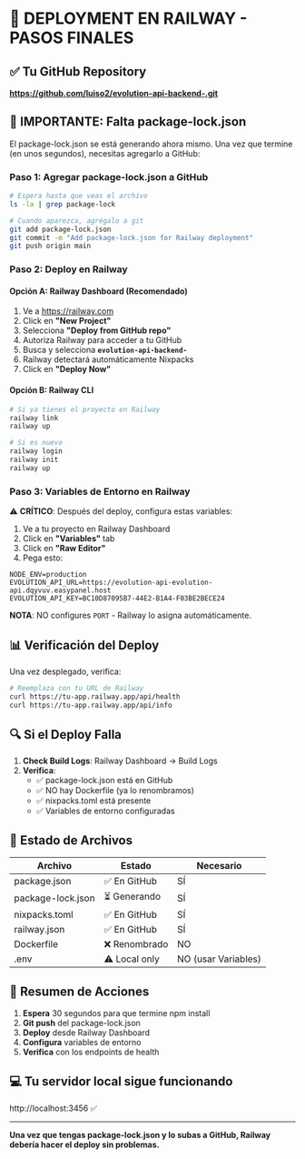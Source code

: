 # 🚀 DEPLOYMENT EN RAILWAY - PASOS FINALES

## ✅ Tu GitHub Repository
**https://github.com/luiso2/evolution-api-backend-.git**

## 🔴 IMPORTANTE: Falta package-lock.json

El package-lock.json se está generando ahora mismo. Una vez que termine (en unos segundos), necesitas agregarlo a GitHub:

### Paso 1: Agregar package-lock.json a GitHub
```bash
# Espera hasta que veas el archivo
ls -la | grep package-lock

# Cuando aparezca, agrégalo a git
git add package-lock.json
git commit -m "Add package-lock.json for Railway deployment"
git push origin main
```

### Paso 2: Deploy en Railway

#### Opción A: Railway Dashboard (Recomendado)
1. Ve a https://railway.com
2. Click en **"New Project"**
3. Selecciona **"Deploy from GitHub repo"**
4. Autoriza Railway para acceder a tu GitHub
5. Busca y selecciona **`evolution-api-backend-`**
6. Railway detectará automáticamente Nixpacks
7. Click en **"Deploy Now"**

#### Opción B: Railway CLI
```bash
# Si ya tienes el proyecto en Railway
railway link
railway up

# Si es nuevo
railway login
railway init
railway up
```

### Paso 3: Variables de Entorno en Railway

⚠️ **CRÍTICO**: Después del deploy, configura estas variables:

1. Ve a tu proyecto en Railway Dashboard
2. Click en **"Variables"** tab
3. Click en **"Raw Editor"**
4. Pega esto:

```env
NODE_ENV=production
EVOLUTION_API_URL=https://evolution-api-evolution-api.dqyvuv.easypanel.host
EVOLUTION_API_KEY=BC10D87095B7-44E2-B1A4-F03BE2BECE24
```

**NOTA**: NO configures `PORT` - Railway lo asigna automáticamente.

## 📊 Verificación del Deploy

Una vez desplegado, verifica:

```bash
# Reemplaza con tu URL de Railway
curl https://tu-app.railway.app/api/health
curl https://tu-app.railway.app/api/info
```

## 🔍 Si el Deploy Falla

1. **Check Build Logs**: Railway Dashboard → Build Logs
2. **Verifica**:
   - ✅ package-lock.json está en GitHub
   - ✅ NO hay Dockerfile (ya lo renombramos)
   - ✅ nixpacks.toml está presente
   - ✅ Variables de entorno configuradas

## 📁 Estado de Archivos

| Archivo | Estado | Necesario |
|---------|---------|-----------|
| package.json | ✅ En GitHub | SÍ |
| package-lock.json | ⏳ Generando | SÍ |
| nixpacks.toml | ✅ En GitHub | SÍ |
| railway.json | ✅ En GitHub | SÍ |
| Dockerfile | ❌ Renombrado | NO |
| .env | ⚠️ Local only | NO (usar Variables) |

## 🎯 Resumen de Acciones

1. **Espera** 30 segundos para que termine npm install
2. **Git push** del package-lock.json
3. **Deploy** desde Railway Dashboard
4. **Configura** variables de entorno
5. **Verifica** con los endpoints de health

## 💻 Tu servidor local sigue funcionando

http://localhost:3456 ✅

---

**Una vez que tengas package-lock.json y lo subas a GitHub, Railway debería hacer el deploy sin problemas.**